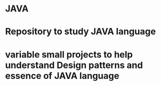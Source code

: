 # JAVA
# Repository to study JAVA language
# variable small projects to help understand Design patterns and essence of JAVA language

